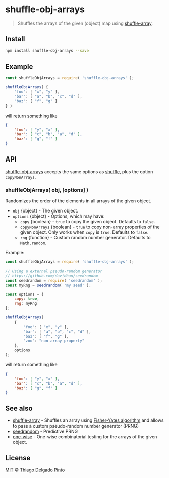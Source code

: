 # shuffle-obj-arrays

> Shuffles the arrays of the given (object) map using [shuffle-array](https://github.com/pazguille/shuffle-array).

## Install

```bash
npm install shuffle-obj-arrays --save
```

## Example

```javascript
const shuffleObjArrays = require( 'shuffle-obj-arrays' );

shuffleObjArrays( {
    "foo": [ "x", "y" ],
    "bar": [ "a", "b", "c", "d" ],
    "baz": [ "f", "g" ]
} )
```
will return something like
```json
{
    "foo": [ "y", "x" ],
    "bar": [ "c", "b", "a", "d" ],
    "baz": [ "g", "f" ]
}
```

## API

[shuffle-obj-arrays]() accepts the same options as [shuffle](https://github.com/pazguille/shuffle-array#shufflearr-options), plus the option `copyNonArrays`.

### shuffleObjArrays( obj, [options] )

Randomizes the order of the elements in all arrays of the given object.

- `obj` {object} - The given object.
- `options` {object} - Options, which may have:
  - `copy` {boolean} - `true` to copy the given object. Defaults to `false`.
  - `copyNonArrays` {boolean} - `true` to copy non-array properties of the given object. Only works when `copy` is `true`. Defaults to `false`.
  - `rng` {function} - Custom random number generator. Defaults to `Math.random`.

Example:

```javascript
const shuffleObjArrays = require( 'shuffle-obj-arrays' );

// Using a external pseudo-random generator
// https://github.com/davidbau/seedrandom
const seedrandom = require( 'seedrandom' );
const myRng = seedrandom( 'my seed' );

const options = {
    copy: true,
    rng: myRng
};

shuffleObjArrays(
    {
        "foo": [ "x", "y" ],
        "bar": [ "a", "b", "c", "d" ],
        "baz": [ "f", "g" ],
        "zoo": "non array property"
    },
    options
);
```
will return something like
```json
{
    "foo": [ "y", "x" ],
    "bar": [ "c", "b", "a", "d" ],
    "baz": [ "g", "f" ]
}
```

## See also

- [shuffle-array](https://github.com/pazguille/shuffle-array) - Shuffles an array using [Fisher-Yates algorithm](https://en.wikipedia.org/wiki/Fisher%E2%80%93Yates_shuffle) and allows to pass a custom pseudo-random number generator (PRNG)
- [seedrandom](https://github.com/davidbau/seedrandom) - Predictive PRNG
- [one-wise](https://github.com/thiagodp/one-wise) - One-wise combinatorial testing for the arrays of the given object.


## License

[MIT](LICENSE) © [Thiago Delgado Pinto](https://github.com/thiagodp)